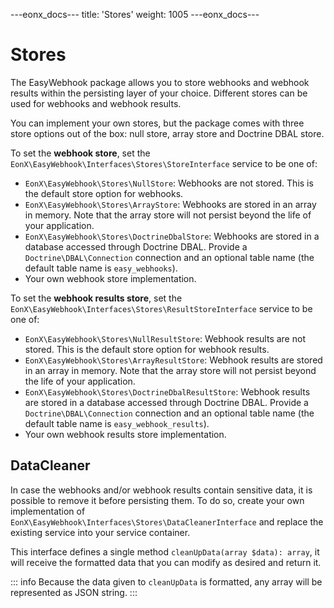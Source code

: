 ---eonx_docs---
title: 'Stores'
weight: 1005
---eonx_docs---

# Stores

The EasyWebhook package allows you to store webhooks and webhook results within the persisting layer of your choice.
Different stores can be used for webhooks and webhook results.

You can implement your own stores, but the package comes with three store options out of the box: null store, array
store and Doctrine DBAL store.

To set the **webhook store**, set the `EonX\EasyWebhook\Interfaces\Stores\StoreInterface` service to be one of:

- `EonX\EasyWebhook\Stores\NullStore`: Webhooks are not stored. This is the default store option for webhooks.
- `EonX\EasyWebhook\Stores\ArrayStore`: Webhooks are stored in an array in memory. Note that the array store will not
  persist beyond the life of your application.
- `EonX\EasyWebhook\Stores\DoctrineDbalStore`: Webhooks are stored in a database accessed through Doctrine DBAL. Provide
  a `Doctrine\DBAL\Connection` connection and an optional table name (the default table name is `easy_webhooks`).
- Your own webhook store implementation.

To set the **webhook results store**, set the `EonX\EasyWebhook\Interfaces\Stores\ResultStoreInterface` service to be
one of:

- `EonX\EasyWebhook\Stores\NullResultStore`: Webhook results are not stored. This is the default store option for
  webhook results.
- `EonX\EasyWebhook\Stores\ArrayResultStore`: Webhook results are stored in an array in memory. Note that the array
  store will not persist beyond the life of your application.
- `EonX\EasyWebhook\Stores\DoctrineDbalResultStore`: Webhook results are stored in a database accessed through Doctrine
  DBAL. Provide a `Doctrine\DBAL\Connection` connection and an optional table name (the default table name is
  `easy_webhook_results`).
- Your own webhook results store implementation.

## DataCleaner

In case the webhooks and/or webhook results contain sensitive data, it is possible to remove it before persisting them.
To do so, create your own implementation of `EonX\EasyWebhook\Interfaces\Stores\DataCleanerInterface` and replace the
existing service into your service container.

This interface defines a single method `cleanUpData(array $data): array`, it will receive the formatted data that you
can modify as desired and return it.

::: info
Because the data given to `cleanUpData` is formatted, any array will be represented as JSON string.
:::
